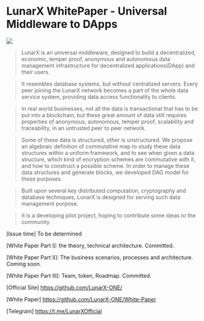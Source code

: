 # LunarX WhitePaper - Universal Middleware to DApps

![](https://img.shields.io/badge/White--Paper-v0.6.0-green.svg)

>LunarX is an universal middleware, designed to build a decentralized, economic, temper proof, anonymous and autonomous data management infrastructure for decentralized applications(DApp) and their users. 

>It resembles database systems, but without centralized servers.
Every peer joining the LunarX network becomes a part of the whole data service system, providing data access functionality to clients.

>In real world businesses, not all the data is transactional that has to be put into a blockchain, but these great amount of data still requires properties of anonymous, autonomous, temper proof, scalability and traceability, in an untrusted peer to peer network.

>Some of these data is structured, other is unstructured. We propose an algebraic definition of commutative map to study these data structures within a uniform framework, and to see when given a data structure, 
which kind of encryption schemes are commutative with it, and how to construct a possible scheme.
In order to manage these data structures and generate blocks, we developed DAG model for these purposes.

>Built upon several key distributed computation, cryptography and database techniques, LunarX is designed for serving such data management purpose.

>It is a developing pilot project, hoping to contribute some ideas to the community.

[Issue time] To be determined

[White Paper Part I]: the theory, technical architecture. Committed. 

[White Paper Part II]: The business scenarios, processes and architecture. Coming soon. 

[White Paper Part III]: Team, token, Roadmap. Committed. 


[Official Site] https://github.com/LunarX-ONE/

[White Paper] https://github.com/LunarX-ONE/White-Paper

[Telegram] https://t.me/LunarXOfficial 

